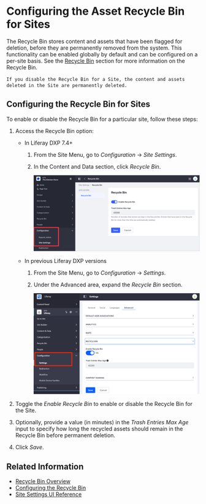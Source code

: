 # Configuring the Asset Recycle Bin for Sites

The Recycle Bin stores content and assets that have been flagged for deletion, before they are permanently removed from the system. This functionality can be enabled globally by default and can be configured on a per-site basis. See the [Recycle Bin](../../../content-authoring-and-management/recycle-bin/recycle-bin-overview.md) section for more information on the Recycle Bin.

```{warning}
If you disable the Recycle Bin for a Site, the content and assets deleted in the Site are permanently deleted.
```

## Configuring the Recycle Bin for Sites

To enable or disable the Recycle Bin for a particular site, follow these steps:

1. Access the Recycle Bin option:

    - In Liferay DXP 7.4+

      1. From the Site Menu, go to *Configuration* &rarr; *Site Settings*.
      1. In the Content and Data section, click *Recycle Bin*.

         ![In Liferay DXP 7.4+, change the Recycle Bin options from the Site Settings section.](./configuring-the-asset-recycle-bin-for-sites/images/02.png)

    - In previous Liferay DXP versions

      1. From the Site Menu, go to *Configuration* &rarr; *Settings*.
      1. Under the Advanced area, expand the *Recycle Bin* section.

         ![In previous Liferay DXP versions, change the Recycle Bin options from the Settings section.](./configuring-the-asset-recycle-bin-for-sites/images/01.png)

1. Toggle the *Enable Recycle Bin* to enable or disable the Recycle Bin for the Site.
1. Optionally, provide a value (in minutes) in the *Trash Entries Max Age* input to specify how long the recycled assets should remain in the Recycle Bin before permanent deletion.

1. Click *Save*.

## Related Information

- [Recycle Bin Overview](../../../content-authoring-and-management/recycle-bin/recycle-bin-overview.md)
- [Configuring the Recycle Bin](../../../content-authoring-and-management/recycle-bin/configuring-the-recycle-bin.md)
- [Site Settings UI Reference](../../site-settings/site-settings-ui-reference.md)
